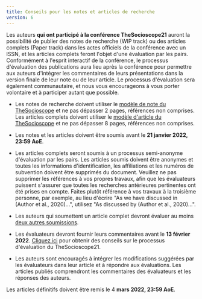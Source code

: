 ```yaml
---
title: Conseils pour les notes et articles de recherche
version: 6
---
```


Les auteurs **qui ont participé à la conférence TheSocioscope21** auront la possibilité de publier des notes de recherche (WIP track) ou des articles complets (Paper track) dans les actes officiels de la conférence avec un ISSN, et les articles complets feront l'objet d'une évaluation par les pairs. Conformément à l'esprit interactif de la conférence, le processus d'évaluation des publications aura lieu après la conférence pour permettre aux auteurs d'intégrer les commentaires de leurs présentations dans la version finale de leur note ou de leur article. Le processus d'évaluation sera également communautaire, et nous vous encourageons à vous porter volontaire et à participer autant que possible.

- Les notes de recherche doivent utiliser le [modèle de note du TheSocioscope](/conference/TheSocioscope_Research_Note_Template.docx) et ne pas dépasser 2 pages, références non comprises. Les articles complets doivent utiliser le [modèle d'article du TheSocioscope](/conference/TheSocioscope21_Full_Paper_Template.docx) et ne pas dépasser 8 pages, références non comprises.

- Les notes et les articles doivent être soumis avant le **21 janvier 2022, 23:59 AoE**.

- Les articles complets seront soumis à un processus semi-anonyme d'évaluation par les pairs. Les articles soumis doivent être anonymes et toutes les informations d'identification, les affiliations et les numéros de subvention doivent être supprimés du document. Veuillez ne pas supprimer les références à vos propres travaux, afin que les évaluateurs puissent s'assurer que toutes les recherches antérieures pertinentes ont été prises en compte. Faites plutôt référence à vos travaux à la troisième personne, par exemple, au lieu d'écrire "As we have discussed in (Author et al., 2020)...", utilisez "As discussed by (Author et al., 2020)...".

- Les auteurs qui soumettent un article complet devront évaluer au moins [deux autres soumissions](/conference/review_guidance).

- Les évaluateurs devront fournir leurs commentaires avant le **13 février 2022**. [Cliquez ici](/conference/review_guidance) pour obtenir des conseils sur le processus d'évaluation du TheSocioscope21.

- Les auteurs sont encouragés à intégrer les modifications suggérées par les évaluateurs dans leur article et à répondre aux évaluations. Les articles publiés comprendront les commentaires des évaluateurs et les réponses des auteurs.

<!-- -->

Les articles définitifs doivent être remis le 4 **mars 2022, 23:59 AoE**.
